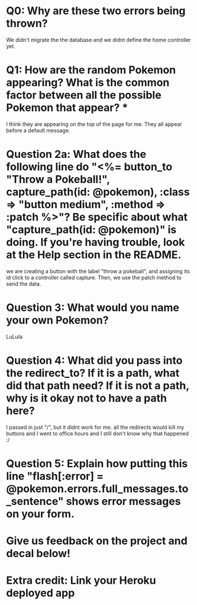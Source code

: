 # Q0: Why are these two errors being thrown?
We didn't migrate the the database and we didnt define the home controller yet.

# Q1: How are the random Pokemon appearing? What is the common factor between all the possible Pokemon that appear? *
I think they are appearing on the top of the page for me. They all appear before a default message.


# Question 2a: What does the following line do "<%= button_to "Throw a Pokeball!", capture_path(id: @pokemon), :class => "button medium", :method => :patch %>"? Be specific about what "capture_path(id: @pokemon)" is doing. If you're having trouble, look at the Help section in the README.
we are creating a button with the label "throw a pokeball", and assigning its id click to a controller called capture. Then, we use the patch method to send the data.

# Question 3: What would you name your own Pokemon?
LuLula
# Question 4: What did you pass into the redirect_to? If it is a path, what did that path need? If it is not a path, why is it okay not to have a path here?

I passed in just "/", but it didnt work for me. all the redirects would kill my buttons and I went to office hours and I still don't know why that happened :/
# Question 5: Explain how putting this line "flash[:error] = @pokemon.errors.full_messages.to_sentence" shows error messages on your form.

# Give us feedback on the project and decal below!



# Extra credit: Link your Heroku deployed app
